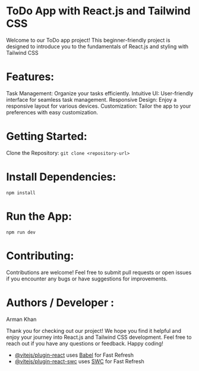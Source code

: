 # ToDo App with React.js and Tailwind CSS

Welcome to our ToDo app project! This beginner-friendly project is designed to introduce you to the fundamentals of React.js and styling with Tailwind CSS

# Features:
Task Management: Organize your tasks efficiently.
Intuitive UI: User-friendly interface for seamless task management.
Responsive Design: Enjoy a responsive layout for various devices.
Customization: Tailor the app to your preferences with easy customization.

# Getting Started:
Clone the Repository:
`git clone <repository-url>`

# Install Dependencies:
`npm install`

# Run the App:
`npm run dev`

# Contributing:
Contributions are welcome! Feel free to submit pull requests or open issues if you encounter any bugs or have suggestions for improvements.

# Authors / Developer :
Arman Khan

Thank you for checking out our project! We hope you find it helpful and enjoy your journey into React.js and Tailwind CSS development. Feel free to reach out if you have any questions or feedback. Happy coding!





- [@vitejs/plugin-react](https://github.com/vitejs/vite-plugin-react/blob/main/packages/plugin-react/README.md) uses [Babel](https://babeljs.io/) for Fast Refresh
- [@vitejs/plugin-react-swc](https://github.com/vitejs/vite-plugin-react-swc) uses [SWC](https://swc.rs/) for Fast Refresh
